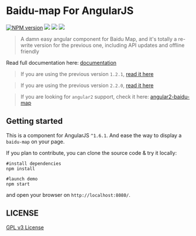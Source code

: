 Baidu-map For AngularJS
=======================
[![NPM version][npm-image]][npm-url]
![][david-url]
![][dt-url]
![][license-url]

> A damn easy angular component for Baidu Map, and it's totally a re-write version for the previous one, including API updates and offline friendly

Read full documentation here: [documentation](https://leftstick.github.io/BaiduMapForAngularJS/)

>If you are using the previous version `1.2.1`, [read it here](https://github.com/leftstick/BaiduMapForAngularJS/tree/1.x)

>If you are using the previous version `2.2.0`, [read it here](https://github.com/leftstick/BaiduMapForAngularJS/tree/2.x)

>If you are looking for `angular2` support, check it here: [angular2-baidu-map](https://github.com/cheng-jie/angular2-baidu-map)

## Getting started

This is a component for AngularJS `^1.6.1`. And ease the way to display a `baidu-map` on your page.

If you plan to contribute, you can clone the source code & try it locally:

```shell
#install dependencies
npm install

#launch demo
npm start
```

and open your browser on `http://localhost:8080/`.


## LICENSE ##

[GPL v3 License](https://raw.githubusercontent.com/leftstick/BaiduMapForAngularJS/master/LICENSE)


[npm-url]: https://npmjs.org/package/angular-baidu-map
[npm-image]: https://img.shields.io/npm/v/angular-baidu-map.svg
[david-url]: https://david-dm.org/leftstick/BaiduMapForAngularJS.png
[dt-url]:https://img.shields.io/npm/dt/angular-baidu-map.svg
[license-url]:https://img.shields.io/npm/l/angular-baidu-map.svg
